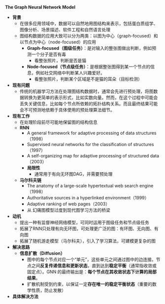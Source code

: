 **The Graph Neural Network Model**

- **背景**
  - 在很多应用领域中，数据可以自然地用图结构来表示，包括蛋白质组学、图像分析、场景描述、软件工程和自然语言处理
  - 图结构数据的应用大致可以分为两类：以图为中心（graph-focused）和以节点为中心（node-focused）的应用
    - **Graph-focused（图级任务）**：是对输入的整张图做出判断，例如预测一个分子是否有毒
      - 看整张照片，判断是否是猫
    - **Node-focused（节点级任务）**：是根据整张图得到某一个节点的信息，例如社交网络中判断某人兴趣爱好。
      - 看整张照片，判断某个区域是不是猫的耳朵（目标检测）
- **现有问题**
  - 传统的机器学习方法在处理图结构数据时，通常会先进行预处理，将图数据转换为更简单的表示形式，比如实数向量。然而，在这个过程中可能会丢失关键信息，比如每个节点所依赖的拓扑结构关系。而且最终结果可能会不可预测地依赖于具体使用的预处理算法细节。
- **现有工作**
  - 在处理阶段前尽可能地保留图的结构信息
  - **RNN**
    - A general framework for adaptive processing of data structures（1998）
    - Supervised neural networks for the classification of structures（1997）
    - A self-organizing map for adaptive processing of structured data（2003）
    - **局限性**
      - 通常用于有向无环图DAG，并需要预处理
  - **马尔科夫链**
    - The anatomy of a large-scale hypertextual web search engine（1998）
    - Authoritative sources in a hyperlinked environment（1999）
    - Adaptive ranking of web pages（2003）
    - 从 幻痛图模型过度到现代图学习方法的桥梁
- **动机**
  - 提出一种有监督神经网络模型，可同时运用于图级任务和节点级任务
  - 拓展了RNN只处理有向无环图，可处理更广泛的图：有环图、无向图、有向图
  - 拓展了随机游走模型（马尔科夫），引入了学习算法，可建模更复杂的图
- **解决思路**
  - **信息扩散（Diffusion）**
    - 图中的每个节点对应一个“单元”，这些单元之间通过图中的边连接。节点之间**反复传递信息和更新状态**，直到达到**稳定平衡**（通常指收敛或固定点）。GNN 的最终输出是：**每个节点在其收敛状态下计算的局部结果**。
    - 扩散机制受到约束，以保证一定**存在唯一的稳定平衡状态**（重要的数学性质，防止发散）
- **具体解决方法**